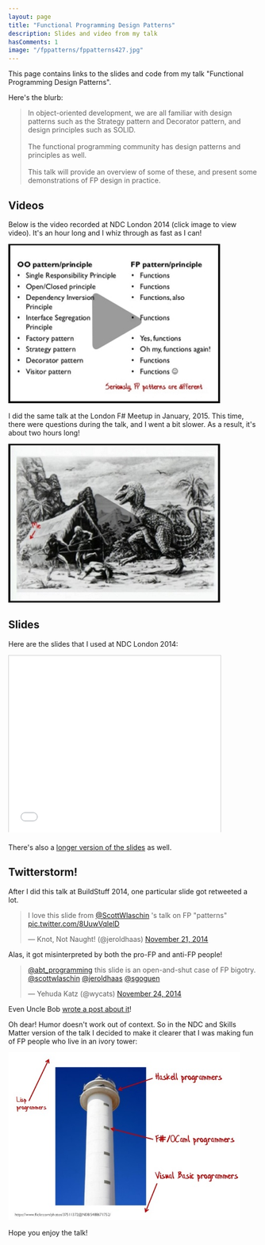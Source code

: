 ```yaml
---
layout: page
title: "Functional Programming Design Patterns"
description: Slides and video from my talk
hasComments: 1
image: "/fppatterns/fppatterns427.jpg"
---
```


This page contains links to the slides and code from my talk "Functional Programming Design Patterns". 

Here's the blurb:

> In object-oriented development, we are all familiar with design patterns
> such as the Strategy pattern and Decorator pattern, and design principles such as SOLID. 
> <br><br>
> The functional programming community has design patterns and principles as well. 
> <br><br>
> This talk will provide an overview of some of these, and present some 
> demonstrations of FP design in practice.

## Videos
 
Below is the video recorded at NDC London 2014 (click image to view video). It's an hour long and I whiz through as fast as I can!

[![Video from NDC London 2014](fppatterns427.jpg)](https://goo.gl/aptvwN)

I did the same talk at the London F# Meetup in January, 2015. This time, there were questions during the talk, and I went a bit slower. As a result, it's about two hours long!

[![Video from F#unctional Londoners, Jan 15, 2015](skillsmatter427.jpg)](https://skillsmatter.com/skillscasts/6120-functional-programming-design-patterns-with-scott-wlaschin)

## Slides 

Here are the slides that I used at NDC London 2014:
 
<iframe src="//www.slideshare.net/slideshow/embed_code/42373281" width="427" height="356" frameborder="0" marginwidth="0" marginheight="0" scrolling="no" style="border:1px solid #CCC; border-width:1px 1px 0; margin-bottom:5px; max-width: 100%;" allowfullscreen> </iframe> 

There's also a [longer version of the slides](http://www.slideshare.net/ScottWlaschin/fp-patterns-ndc-london2014) as well.

## Twitterstorm!

After I did this talk at BuildStuff 2014, one particular slide got retweeted a lot.

<blockquote class="twitter-tweet" lang="en"><p>I love this slide from <a href="https://twitter.com/ScottWlaschin">@ScottWlaschin</a> &#39;s talk on FP &quot;patterns&quot; <a href="http://t.co/8UuwVqlelD">pic.twitter.com/8UuwVqlelD</a></p>&mdash; Knot, Not Naught! (@jeroldhaas) <a href="https://twitter.com/jeroldhaas/status/535919819355598848">November 21, 2014</a></blockquote>
<script async src="//platform.twitter.com/widgets.js" charset="utf-8"></script>

Alas, it got misinterpreted by both the pro-FP and anti-FP people!
 
<blockquote class="twitter-tweet" lang="en"><p><a href="https://twitter.com/abt_programming">@abt_programming</a> this slide is an open-and-shut case of FP bigotry. <a href="https://twitter.com/ScottWlaschin">@scottwlaschin</a> <a href="https://twitter.com/jeroldhaas">@jeroldhaas</a> <a href="https://twitter.com/sgoguen">@sgoguen</a></p>&mdash; Yehuda Katz (@wycats) <a href="https://twitter.com/wycats/status/536737859466588161">November 24, 2014</a></blockquote>
<script async src="//platform.twitter.com/widgets.js" charset="utf-8"></script>

Even Uncle Bob [wrote a post about it](http://blog.cleancoder.com/uncle-bob/2014/11/24/FPvsOO.html)!

Oh dear! Humor doesn't work out of context. So in the NDC and Skills Matter version of the talk I decided to make it clearer that I was making fun of FP people who live in an ivory tower: 

![Ivory Tower](ivorytower.jpg) 

Hope you enjoy the talk!